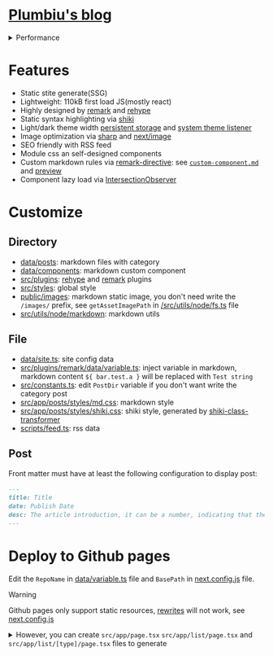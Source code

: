 # [Plumbiu's blog](https://blog.plumbiu.top/)

<details>

<summary>Performance</summary>

**Phone:**
![phone-scores](./assets/phone-scores.webp)

**PC:**
![pc-scores](./assets/pc-scores.webp)

</details>

# Features

- Static stite generate(SSG)
- Lightweight: 110kB first load JS(mostly react)
- Highly designed by [remark](https://github.com/remarkjs/remark) and [rehype](https://github.com/rehypejs/rehype)
- Static syntax highlighting via [shiki](https://github.com/shikijs/shiki)
- Light/dark theme width [persistent storage](https://developer.mozilla.org/en-US/docs/Web/API/Window/localStorage) and [system theme listener](https://developer.mozilla.org/en-US/docs/Web/API/Window/matchMedia)
- Image optimization via [sharp](https://github.com/lovell/sharp) and [next/image](https://nextjs.org/docs/basic-features/image-optimization)
- SEO friendly with RSS feed
- Module css an self-designed components
- Custom markdown rules via [remark-directive](https://github.com/remarkjs/remark-directive): see [`custom-component.md`](/data/posts/note/custom-component.md) and [preview](https://blog.plumbiu.top/posts/note/custom-component)
- Component lazy load via [IntersectionObserver](https://developer.mozilla.org/en-US/docs/Web/API/IntersectionObserver)

# Customize

## Directory

- [data/posts](/data/posts/): markdown files with category
- [data/components](/data/components/): markdown custom component
- [src/plugins](/src/plugins/): [rehype](https://github.com/rehypejs/rehype) and [remark](https://github.com/remarkjs/remark) plugins
- [src/styles](/src/styles/): global style
- [public/images](/public/images/): markdown static image, you don't need write the `/images/` prefix, see `getAssetImagePath` in [/src/utils/node/fs.ts](/src/utils/node/fs.ts) file
- [src/utils/node/markdown](/src/utils/node/markdown): markdown utils

## File

- [data/site.ts](/data/site.ts): site config data
- [src/plugins/remark/data/variable.ts](/src/plugins/remark/data/variable.ts): inject variable in markdown, markdown content `${ bar.test.a }` will be replaced with `Test string`
- [src/constants.ts](/src/constants.ts): edit `PostDir` variable if you don't want write the category post
- [src/app/posts/styles/md.css](/src/app/posts/styles/md.css): markdown style
- [src/app/posts/styles/shiki.css](/src/app/posts/styles/shiki.css): shiki style, generated by [shiki-class-transformer](https://github.com/Plumbiu/shiki-class-transformer)
- [scripts/feed.ts](/scripts/feed.ts): rss data

## Post

Front matter must have at least the following configuration to display post:

```markdown
---
title: Title
date: Publish Date
desc: The article introduction, it can be a number, indicating that the introduction is the nth line of the article body (starting from 1)
---
```

# Deploy to Github pages

Edit the `RepoName` in [data/variable.ts](/data/variable.ts) file and `BasePath` in [next.config.js](/next.config.js) file.

> [!WARNING]
> Github pages only support static resources, [rewrites](https://nextjs.org/docs/app/api-reference/config/next-config-js/rewrites) will not work, see [next.config.js](/next.config.js)

<details>

<summary>However, you can create <code>src/app/page.tsx</code> <code>src/app/list/page.tsx</code> and <code>src/app/list/[type]/page.tsx</code> files to generate</summary>

```tsx
// src/app/list/page.tsx
// src/app/page.tsx
import ArtlistAll from '@/list/[id]/[pagenum]/page'

export default function Art() {
  return (
    <ArtlistAll
      params={{
        type: 'blog',
        pagenum: '1',
      }}
    />
  )
}
```

```tsx
// src/app/list/[id]/page.tsx
import ArtlistAll from './[pagenum]/page'
import { PostDir } from '@/constants'

interface Params {
  type: string
}
export async function generateStaticParams() {
  return PostDir.map((type) => ({
    type,
  }))
}

interface ListProps {
  params: Params
}

async function ArtList({ params }: ListProps) {
  const type = params.type
  return (
    <ArtlistAll
      params={{
        type,
        pagenum: '1',
      }}
    />
  )
}
export default ArtList
```

</details>
